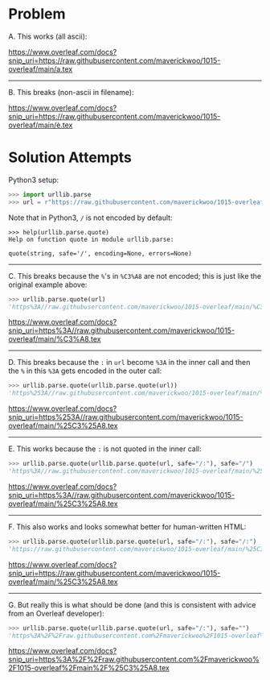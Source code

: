 # Problem

A. This works (all ascii):

https://www.overleaf.com/docs?snip_uri=https://raw.githubusercontent.com/maverickwoo/1015-overleaf/main/a.tex

----

B. This breaks (non-ascii in filename):

https://www.overleaf.com/docs?snip_uri=https://raw.githubusercontent.com/maverickwoo/1015-overleaf/main/è.tex

# Solution Attempts

Python3 setup:
```py
>>> import urllib.parse
>>> url = r"https://raw.githubusercontent.com/maverickwoo/1015-overleaf/main/è.tex"
```


Note that in Python3, `/` is not encoded by default:
```
>>> help(urllib.parse.quote)
Help on function quote in module urllib.parse:

quote(string, safe='/', encoding=None, errors=None)
```
----

C. This breaks because the `%`'s in `%C3%A8` are not encoded; this is just like the
original example above:
```py
>>> urllib.parse.quote(url)
'https%3A//raw.githubusercontent.com/maverickwoo/1015-overleaf/main/%C3%A8.tex'
```
https://www.overleaf.com/docs?snip_uri=https%3A//raw.githubusercontent.com/maverickwoo/1015-overleaf/main/%C3%A8.tex

----

D. This breaks because the `:` in `url` become `%3A` in the inner call and then the
`%` in this `%3A` gets encoded in the outer call:
```py
>>> urllib.parse.quote(urllib.parse.quote(url))
'https%253A//raw.githubusercontent.com/maverickwoo/1015-overleaf/main/%25C3%25A8.tex'
```
https://www.overleaf.com/docs?snip_uri=https%253A//raw.githubusercontent.com/maverickwoo/1015-overleaf/main/%25C3%25A8.tex

----

E. This works because the `:` is not quoted in the inner call:
```py
>>> urllib.parse.quote(urllib.parse.quote(url, safe="/:"), safe="/")
'https%3A//raw.githubusercontent.com/maverickwoo/1015-overleaf/main/%25C3%25A8.tex'
```
https://www.overleaf.com/docs?snip_uri=https%3A//raw.githubusercontent.com/maverickwoo/1015-overleaf/main/%25C3%25A8.tex

----

F. This also works and looks somewhat better for human-written HTML:
```py
>>> urllib.parse.quote(urllib.parse.quote(url, safe="/:"), safe="/:")
'https://raw.githubusercontent.com/maverickwoo/1015-overleaf/main/%25C3%25A8.tex'
```
https://www.overleaf.com/docs?snip_uri=https://raw.githubusercontent.com/maverickwoo/1015-overleaf/main/%25C3%25A8.tex

----

G. But really this is what should be done (and this is consistent with advice
from an Overleaf developer):
```py
>>> urllib.parse.quote(urllib.parse.quote(url, safe="/:"), safe="")
'https%3A%2F%2Fraw.githubusercontent.com%2Fmaverickwoo%2F1015-overleaf%2Fmain%2F%25C3%25A8.tex'
```
https://www.overleaf.com/docs?snip_uri=https%3A%2F%2Fraw.githubusercontent.com%2Fmaverickwoo%2F1015-overleaf%2Fmain%2F%25C3%25A8.tex
